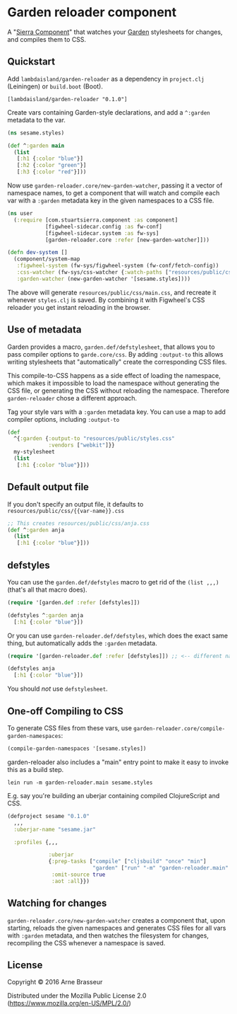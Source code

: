 # Garden reloader component

A "[Sierra Component](https://github.com/stuartsierra/component)" that watches
your [Garden](https://github.com/noprompt/garden) stylesheets for changes, and
compiles them to CSS.

## Quickstart

Add `lambdaisland/garden-reloader` as a dependency in `project.clj` (Leiningen)
or `build.boot` (Boot).

```
[lambdaisland/garden-reloader "0.1.0"]
```

Create vars containing Garden-style declarations, and add a `^:garden` metadata
to the var.

``` clojure
(ns sesame.styles)

(def ^:garden main
  (list
   [:h1 {:color "blue"}]
   [:h2 {:color "green"}]
   [:h3 {:color "red"}]))
```

Now use `garden-reloader.core/new-garden-watcher`, passing it a vector of namespace
names, to get a component that will watch and compile each var with a `:garden`
metadata key in the given namespaces to a CSS file.

``` clojure
(ns user
  (:require [com.stuartsierra.component :as component]
            [figwheel-sidecar.config :as fw-conf]
            [figwheel-sidecar.system :as fw-sys]
            [garden-reloader.core :refer [new-garden-watcher]]))

(defn dev-system []
  (component/system-map
   :figwheel-system (fw-sys/figwheel-system (fw-conf/fetch-config))
   :css-watcher (fw-sys/css-watcher {:watch-paths ["resources/public/css"]})
   :garden-watcher (new-garden-watcher '[sesame.styles])))
```

The above will generate `resources/public/css/main.css`, and recreate it
whenever `styles.clj` is saved. By combining it with Figwheel's CSS reloader you
get instant reloading in the browser.

## Use of metadata

Garden provides a macro, `garden.def/defstylesheet`, that allows you to pass
compiler options to `garde.core/css`. By adding `:output-to` this allows writing
stylesheets that "automatically" create the corresponding CSS files.

This compile-to-CSS happens as a side effect of loading the namespace, which
makes it impossible to load the namespace without generating the CSS file, or
generating the CSS without reloading the namespace. Therefore `garden-reloader`
chose a different approach.

Tag your style vars with a `:garden` metadata key. You can use a map to add
compiler options, including `:output-to`

``` clojure
(def
  ^{:garden {:output-to "resources/public/styles.css"
             :vendors ["webkit"]}}
  my-stylesheet
  (list
   [:h1 {:color "blue"}]))
```

## Default output file

If you don't specify an output file, it defaults to `resources/public/css/{{var-name}}.css`

``` clojure
;; This creates resources/public/css/anja.css
(def ^:garden anja
  (list
   [:h1 {:color "blue"}]))
```

## defstyles

You can use the `garden.def/defstyles` macro to get rid of the `(list ,,,)`
(that's all that macro does).


``` clojure
(require '[garden.def :refer [defstyles]])

(defstyles ^:garden anja
  [:h1 {:color "blue"}])
```

Or you can use `garden-reloader.def/defstyles`, which does the exact same thing,
but automatically adds the `:garden` metadata.

``` clojure
(require '[garden-reloader.def :refer [defstyles]]) ;; <-- different namespace

(defstyles anja
  [:h1 {:color "blue"}])
```

You should *not* use `defstylesheet`.

## One-off Compiling to CSS

To generate CSS files from these vars, use `garden-reloader.core/compile-garden-namespaces`:

``` clojure
(compile-garden-namespaces '[sesame.styles])
```

garden-reloader also includes a "main" entry point to make it easy to invoke
this as a build step.

```
lein run -m garden-reloader.main sesame.styles
```

E.g. say you're building an uberjar containing compiled ClojureScript and CSS.

``` clojure
(defproject sesame "0.1.0"
  ,,,
  :uberjar-name "sesame.jar"

  :profiles {,,,

             :uberjar
             {:prep-tasks ["compile" ["cljsbuild" "once" "min"]
                           "garden" ["run" "-m" "garden-reloader.main" "sesame.styles"]]
              :omit-source true
              :aot :all}})
```

## Watching for changes

`garden-reloader.core/new-garden-watcher` creates a component that, upon
starting, reloads the given namespaces and generates CSS files for all vars with
`:garden` metadata, and then watches the filesystem for changes, recompiling the
CSS whenever a namespace is saved.

## License

Copyright © 2016 Arne Brasseur

Distributed under the Mozilla Public License 2.0 (https://www.mozilla.org/en-US/MPL/2.0/)
